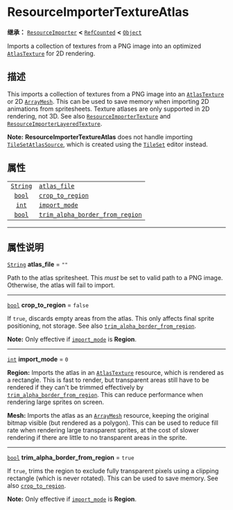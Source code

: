 <!-- ⚠ 请勿编辑本文件 ⚠ -->
<!-- 本文档使用脚本从 WeDot 引擎源码仓库生成。 -->
<!-- 生成脚本：https://github.com/WeDot-Engine/WeDot/tree/master/doc/tools/make_md.py； -->
<!-- 原文件：https://github.com/WeDot-Engine/WeDot/tree/master/doc/classes/ResourceImporterTextureAtlas.xml。 -->

<div id="_class_resourceimportertextureatlas"></div>

# ResourceImporterTextureAtlas

**继承：** [`ResourceImporter`](class_resourceimporter.md) **<** [`RefCounted`](class_refcounted.md) **<** [`Object`](class_object.md)

Imports a collection of textures from a PNG image into an optimized [`AtlasTexture`](class_atlastexture.md) for 2D rendering.

## 描述

This imports a collection of textures from a PNG image into an [`AtlasTexture`](class_atlastexture.md) or 2D [`ArrayMesh`](class_arraymesh.md). This can be used to save memory when importing 2D animations from spritesheets. Texture atlases are only supported in 2D rendering, not 3D. See also [`ResourceImporterTexture`](class_resourceimportertexture.md) and [`ResourceImporterLayeredTexture`](class_resourceimporterlayeredtexture.md).

 **Note:** **ResourceImporterTextureAtlas** does not handle importing [`TileSetAtlasSource`](class_tilesetatlassource.md), which is created using the [`TileSet`](class_tileset.md) editor instead.

## 属性

|||
|:-:|:--|
| [`String`](class_string.md) | [`atlas_file`](class_resourceimportertextureatlas.md#class_resourceimportertextureatlas_property_atlas_file)                                       | ``""``    |
| [`bool`](class_bool.md)     | [`crop_to_region`](class_resourceimportertextureatlas.md#class_resourceimportertextureatlas_property_crop_to_region)                               | ``false`` |
| [`int`](class_int.md)       | [`import_mode`](class_resourceimportertextureatlas.md#class_resourceimportertextureatlas_property_import_mode)                                     | ``0``     |
| [`bool`](class_bool.md)     | [`trim_alpha_border_from_region`](class_resourceimportertextureatlas.md#class_resourceimportertextureatlas_property_trim_alpha_border_from_region) | ``true``  |

<!-- rst-class:: classref-section-separator -->

---

## 属性说明

<div id="_class_resourceimportertextureatlas_property_atlas_file"></div>

[`String`](class_string.md) **atlas_file** = ``""`` <div id="class_resourceimportertextureatlas_property_atlas_file"></div>

Path to the atlas spritesheet. This *must* be set to valid path to a PNG image. Otherwise, the atlas will fail to import.

<!-- rst-class:: classref-item-separator -->

---

<div id="_class_resourceimportertextureatlas_property_crop_to_region"></div>

[`bool`](class_bool.md) **crop_to_region** = ``false`` <div id="class_resourceimportertextureatlas_property_crop_to_region"></div>

If `true`, discards empty areas from the atlas. This only affects final sprite positioning, not storage. See also [`trim_alpha_border_from_region`](class_resourceimportertextureatlas.md#class_resourceimportertextureatlas_property_trim_alpha_border_from_region).

 **Note:** Only effective if [`import_mode`](class_resourceimportertextureatlas.md#class_resourceimportertextureatlas_property_import_mode) is **Region**.

<!-- rst-class:: classref-item-separator -->

---

<div id="_class_resourceimportertextureatlas_property_import_mode"></div>

[`int`](class_int.md) **import_mode** = ``0`` <div id="class_resourceimportertextureatlas_property_import_mode"></div>

**Region:** Imports the atlas in an [`AtlasTexture`](class_atlastexture.md) resource, which is rendered as a rectangle. This is fast to render, but transparent areas still have to be rendered if they can't be trimmed effectively by [`trim_alpha_border_from_region`](class_resourceimportertextureatlas.md#class_resourceimportertextureatlas_property_trim_alpha_border_from_region). This can reduce performance when rendering large sprites on screen.

 **Mesh:** Imports the atlas as an [`ArrayMesh`](class_arraymesh.md) resource, keeping the original bitmap visible (but rendered as a polygon). This can be used to reduce fill rate when rendering large transparent sprites, at the cost of slower rendering if there are little to no transparent areas in the sprite.

<!-- rst-class:: classref-item-separator -->

---

<div id="_class_resourceimportertextureatlas_property_trim_alpha_border_from_region"></div>

[`bool`](class_bool.md) **trim_alpha_border_from_region** = ``true`` <div id="class_resourceimportertextureatlas_property_trim_alpha_border_from_region"></div>

If `true`, trims the region to exclude fully transparent pixels using a clipping rectangle (which is never rotated). This can be used to save memory. See also [`crop_to_region`](class_resourceimportertextureatlas.md#class_resourceimportertextureatlas_property_crop_to_region).

 **Note:** Only effective if [`import_mode`](class_resourceimportertextureatlas.md#class_resourceimportertextureatlas_property_import_mode) is **Region**.

[^virtual]: 本方法通常需要用户覆盖才能生效。
[^const]: 本方法无副作用，不会修改该实例的任何成员变量。
[^vararg]: 本方法除了能接受在此处描述的参数外，还能够继续接受任意数量的参数。
[^constructor]: 本方法用于构造某个类型。
[^static]: 调用本方法无需实例，可直接使用类名进行调用。
[^operator]: 本方法描述的是使用本类型作为左操作数的有效运算符。
[^bitfield]: 这个值是由下列位标志构成位掩码的整数。
[^void]: 无返回值。
